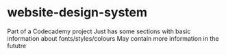 # website-design-system
Part of a Codecademy project
Just has some sections with basic information about fonts/styles/colours
May contain more information in the fututre
